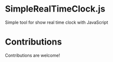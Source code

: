 # SimpleRealTimeClock.js

Simple tool for show real time clock with JavaScript

# Contributions

Contributions are welcome!
